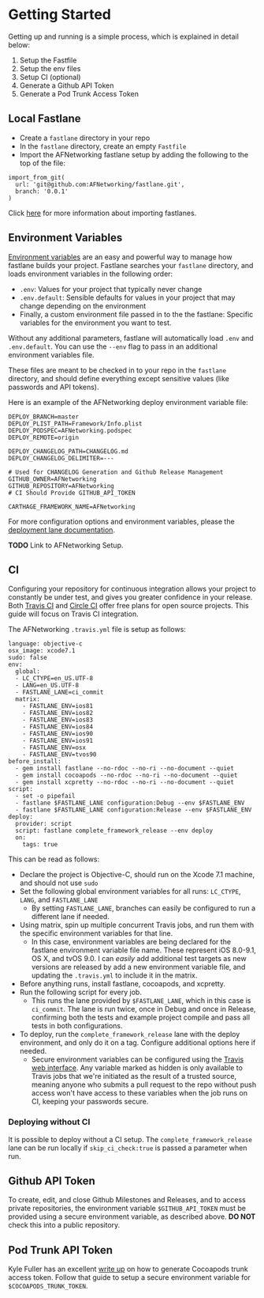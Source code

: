 # Getting Started
Getting up and running is a simple process, which is explained in detail below:

1. Setup the Fastfile
2. Setup the env files
3. Setup CI (optional)
4. Generate a Github API Token
5. Generate a Pod Trunk Access Token

## Local Fastlane
* Create a `fastlane` directory in your repo
* In the `fastlane` directory, create an empty `Fastfile`
* Import the AFNetworking fastlane setup by adding the following to the top of the file:

```
import_from_git(
  url: 'git@github.com:AFNetworking/fastlane.git', 
  branch: '0.0.1'
)
```

Click [here](https://github.com/fastlane/fastlane/blob/master/docs/Actions.md#import_from_git) for more information about importing fastlanes.

## Environment Variables
[Environment variables](https://github.com/fastlane/fastlane/blob/master/docs/Advanced.md#environment-variables) are an easy and powerful way to manage how fastlane builds your project. Fastlane searches your `fastlane` directory, and loads environment variables in the following order:

* `.env`: Values for your project that typically never change
* `.env.default`: Sensible defaults for values in your project that may change depending on the environment
* Finally, a custom environment file passed in to the the fastlane: Specific variables for the environment you want to test.

Without any additional parameters, fastlane will automatically load `.env` and `.env.default`. You can use the `--env` flag to pass in an additional environment variables file.

These files are meant to be checked in to your repo in the `fastlane` directory, and should define everything except sensitive values (like passwords and API tokens).

Here is an example of the AFNetworking deploy environment variable file:

```
DEPLOY_BRANCH=master
DEPLOY_PLIST_PATH=Framework/Info.plist
DEPLOY_PODSPEC=AFNetworking.podspec
DEPLOY_REMOTE=origin

DEPLOY_CHANGELOG_PATH=CHANGELOG.md
DEPLOY_CHANGELOG_DELIMITER=---

# Used for CHANGELOG Generation and Github Release Management
GITHUB_OWNER=AFNetworking
GITHUB_REPOSITORY=AFNetworking
# CI Should Provide GITHUB_API_TOKEN

CARTHAGE_FRAMEWORK_NAME=AFNetworking
```

For more configuration options and environment variables, please the [deployment lane documentation](DeployLanes.md).

**TODO** Link to AFNetworking Setup.

## CI

Configuring your repository for continuous integration allows your project to constantly be under test, and gives you greater confidence in your release. Both [Travis CI](http://docs.travis-ci.com/user/getting-started/) and [Circle CI](https://circleci.com/docs/getting-started) offer free plans for open source projects. This guide will focus on Travis CI integration.

The AFNetworking `.travis.yml` file is setup as follows:

```
language: objective-c
osx_image: xcode7.1
sudo: false
env:
  global:
  - LC_CTYPE=en_US.UTF-8
  - LANG=en_US.UTF-8
  - FASTLANE_LANE=ci_commit
  matrix:
    - FASTLANE_ENV=ios81
    - FASTLANE_ENV=ios82
    - FASTLANE_ENV=ios83
    - FASTLANE_ENV=ios84
    - FASTLANE_ENV=ios90
    - FASTLANE_ENV=ios91
    - FASTLANE_ENV=osx
    - FASTLANE_ENV=tvos90
before_install:
  - gem install fastlane --no-rdoc --no-ri --no-document --quiet
  - gem install cocoapods --no-rdoc --no-ri --no-document --quiet
  - gem install xcpretty --no-rdoc --no-ri --no-document --quiet
script:
  - set -o pipefail
  - fastlane $FASTLANE_LANE configuration:Debug --env $FASTLANE_ENV
  - fastlane $FASTLANE_LANE configuration:Release --env $FASTLANE_ENV
deploy:
  provider: script
  script: fastlane complete_framework_release --env deploy
  on:
    tags: true
```

This can be read as follows:

* Declare the project is Objective-C, should run on the Xcode 7.1 machine, and should not use `sudo`
* Set the following global environment variables for all runs: `LC_CTYPE`, `LANG`, and `FASTLANE_LANE`
	* By setting `FASTLANE_LANE`, branches can easily be configured to run a different lane if needed.
* Using matrix, spin up multiple concurrent Travis jobs, and run them with the specific environment variables for that line. 
	* In this case, environment variables are being declared for the fastlane environment variable file name. These represent iOS 8.0-9.1, OS X, and tvOS 9.0. I can _easily_ add additional test targets as new versions are released by add a new environment variable file, and updating the `.travis.yml` to include it in the matrix.
* Before anything runs, install fastlane, cocoapods, and xcpretty.
* Run the following script for every job.
	* This runs the lane provided by `$FASTLANE_LANE`, which in this case is `ci_commit`. The lane is run twice, once in Debug and once in Release, confirming both the tests and example project compile and pass all tests in both configurations.
* To deploy, run the `complete_framework_release` lane with the deploy environment, and only do it on a tag. Configure additional options here if needed.
	* Secure environment variables can be configured using the [Travis web interface](http://docs.travis-ci.com/user/environment-variables/#Defining-Variables-in-Repository-Settings). Any variable marked as hidden is only available to Travis jobs that we're initiated as the result of a trusted source, meaning anyone who submits a pull request to the repo without push access won't have access to these variables when the job runs on CI, keeping your passwords secure. 

### Deploying without CI
It is possible to deploy without a CI setup. The `complete_framework_release` lane can be run locally if `skip_ci_check:true` is passed a parameter when run.

## Github API Token

To create, edit, and close Github Milestones and Releases, and to access private repositories, the environment variable `$GITHUB_API_TOKEN` must be provided using a secure environment variable, as described above. **DO NOT** check this into a public repository.

## Pod Trunk API Token

Kyle Fuller has an excellent [write up](https://fuller.li/posts/automated-cocoapods-releases-with-ci/) on how to generate Cocoapods trunk access token. Follow that guide to setup a secure environment variable for `$COCOAPODS_TRUNK_TOKEN`.